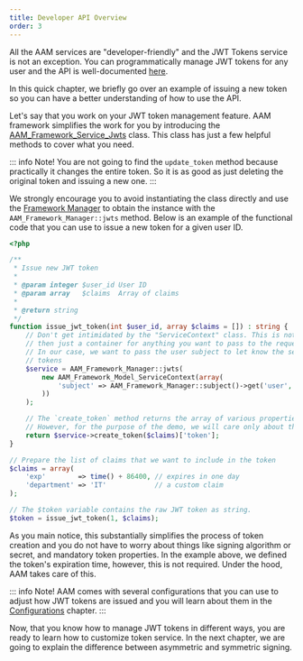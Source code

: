 ```yaml
---
title: Developer API Overview
order: 3
---
```


All the AAM services are "developer-friendly" and the JWT Tokens service is not an exception. You can programmatically manage JWT tokens for any user and the API is well-documented [here](/advanced/api/service/jwt).

In this quick chapter, we briefly go over an example of issuing a new token so you can have a better understanding of how to use the API.

Let's say that you work on your JWT token management feature. AAM framework simplifies the work for you by introducing the [AAM_Framework_Service_Jwts](/advanced/api/service/jwt) class. This class has just a few helpful methods to cover what you need.

::: info Note!
You are not going to find the `update_token` method because practically it changes the entire token. So it is as good as just deleting the original token and issuing a new one.
:::

We strongly encourage you to avoid instantiating the class directly and use the [Framework Manager](/advanced/api/framework-manager) to obtain the instance with the `AAM_Framework_Manager::jwts` method. Below is an example of the functional code that you can use to issue a new token for a given user ID.

```php
<?php

/**
 * Issue new JWT token
 *
 * @param integer $user_id User ID
 * @param array   $claims  Array of claims
 *
 * @return string
 */
function issue_jwt_token(int $user_id, array $claims = []) : string {
    // Don't get intimidated by the "ServiceContext" class. This is nothing more
    // then just a container for anything you want to pass to the requesting service.
    // In our case, we want to pass the user subject to let know the service that owns the
    // tokens
    $service = AAM_Framework_Manager::jwts(
        new AAM_Framework_Model_ServiceContext(array(
            'subject' => AAM_Framework_Manager::subject()->get('user', $user_id)
        ))
    );

    // The `create_token` method returns the array of various properties about the token.
    // However, for the purpose of the demo, we will care only about the token itself.
    return $service->create_token($claims)['token'];
}

// Prepare the list of claims that we want to include in the token
$claims = array(
    'exp'        => time() + 86400, // expires in one day
    'department' => 'IT'            // a custom claim
);

// The $token variable contains the raw JWT token as string.
$token = issue_jwt_token(1, $claims);
```

As you main notice, this substantially simplifies the process of token creation and you do not have to worry about things like signing algorithm or secret, and mandatory token properties. In the example above, we defined the token's expiration time, however, this is not required. Under the hood, AAM takes care of this.

::: info Note!
AAM comes with several configurations that you can use to adjust how JWT tokens are issued and you will learn about them in the [Configurations](/course/wp-jwt-authentication/configurations) chapter.
:::

Now, that you know how to manage JWT tokens in different ways, you are ready to learn how to customize token service. In the next chapter, we are going to explain the difference between asymmetric and symmetric signing.